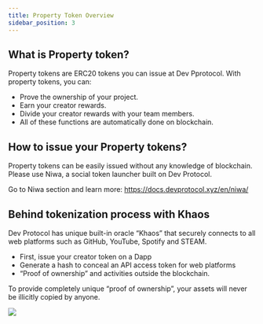 ```yaml
---
title: Property Token Overview
sidebar_position: 3
---
```


## What is Property token?

Property tokens are ERC20 tokens you can issue at Dev Pprotocol. With property tokens, you can:

- Prove the ownership of your project.
- Earn your creator rewards.
- Divide your creator rewards with your team members.
- All of these functions are automatically done on blockchain.

## How to issue your Property tokens?

Property tokens can be easily issued without any knowledge of blockchain. Please use Niwa, a social token launcher built on Dev Protocol.

<!-- todo: fix url -->

Go to Niwa section and learn more: https://docs.devprotocol.xyz/en/niwa/

## Behind tokenization process with Khaos

Dev Protocol has unique built-in oracle “Khaos” that securely connects to all web platforms such as GitHub, YouTube, Spotify and STEAM.

- First, issue your creator token on a Dapp
- Generate a hash to conceal an API access token for web platforms
- “Proof of ownership” and activities outside the blockchain.

To provide completely unique “proof of ownership”, your assets will never be illicitly copied by anyone.

![](/img/introduction/how-Khaos-works.png)
